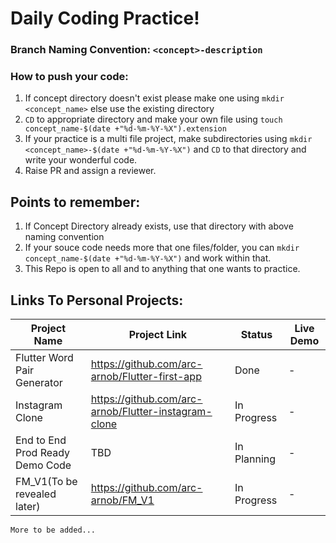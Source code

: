 # Daily Coding Practice!
### Branch Naming Convention: `<concept>-description`
### How to push your code: 
  1. If concept directory doesn't exist please make one using `mkdir <concept_name>` else use the existing directory
  2. `CD` to appropriate directory and make your own file using `touch concept_name-$(date +"%d-%m-%Y-%X").extension`
  3. If your practice is a multi file project, make subdirectories using `mkdir <concept_name>-$(date +"%d-%m-%Y-%X")` and `CD` to that directory and write your wonderful code.
  4. Raise PR and assign a reviewer.

## Points to remember:
1. If Concept Directory already exists, use that directory with above naming convention
2. If your souce code needs more that one files/folder, you can `mkdir concept_name-$(date +"%d-%m-%Y-%X")` and work within that.
3. This Repo is open to all and to anything that one wants to practice.

## Links To Personal Projects:
| Project Name | Project Link | Status | Live Demo |
|----------|----------|----------|----------|
| Flutter Word Pair Generator   | https://github.com/arc-arnob/Flutter-first-app | Done | -
| Instagram Clone   | https://github.com/arc-arnob/Flutter-instagram-clone | In Progress | -
| End to End Prod Ready Demo Code  | TBD | In Planning | -
| FM_V1(To be revealed later)  | https://github.com/arc-arnob/FM_V1 | In Progress | -



`More to be added...`
